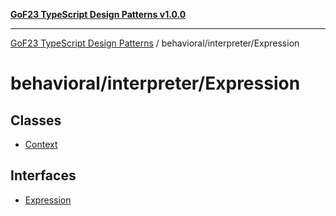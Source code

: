 [**GoF23 TypeScript Design Patterns v1.0.0**](../../../README.md)

***

[GoF23 TypeScript Design Patterns](../../../README.md) / behavioral/interpreter/Expression

# behavioral/interpreter/Expression

## Classes

- [Context](classes/Context.md)

## Interfaces

- [Expression](interfaces/Expression.md)
